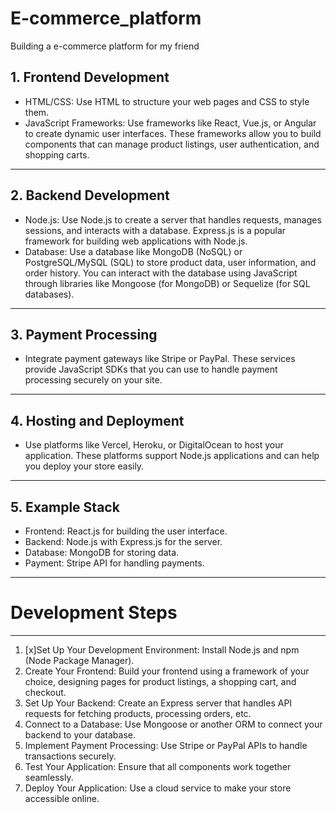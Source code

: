 # E-commerce_platform
Building a e-commerce platform for my friend

## 1. Frontend Development
* HTML/CSS: Use HTML to structure your web pages and CSS to style them.
* JavaScript Frameworks: Use frameworks like React, Vue.js, or Angular to create dynamic user interfaces. These frameworks allow you to build components that can manage product listings, user authentication, and shopping carts.
---
## 2. Backend Development
* Node.js: Use Node.js to create a server that handles requests, manages sessions, and interacts with a database. Express.js is a popular framework for building web applications with Node.js.
* Database: Use a database like MongoDB (NoSQL) or PostgreSQL/MySQL (SQL) to store product data, user information, and order history. You can interact with the database using JavaScript through libraries like Mongoose (for MongoDB) or Sequelize (for SQL databases).
---
## 3. Payment Processing
* Integrate payment gateways like Stripe or PayPal. These services provide JavaScript SDKs that you can use to handle payment processing securely on your site.
---
## 4. Hosting and Deployment
* Use platforms like Vercel, Heroku, or DigitalOcean to host your application. These platforms support Node.js applications and can help you deploy your store easily.
---
## 5. Example Stack
* Frontend: React.js for building the user interface.
* Backend: Node.js with Express.js for the server.
* Database: MongoDB for storing data.
* Payment: Stripe API for handling payments.
---
# Development Steps
---
1. [x]Set Up Your Development Environment: Install Node.js and npm (Node Package Manager).
2. Create Your Frontend: Build your frontend using a framework of your choice, designing pages for product listings, a shopping cart, and checkout.
3. Set Up Your Backend: Create an Express server that handles API requests for fetching products, processing orders, etc.
4. Connect to a Database: Use Mongoose or another ORM to connect your backend to your database.
5. Implement Payment Processing: Use Stripe or PayPal APIs to handle transactions securely.
6. Test Your Application: Ensure that all components work together seamlessly.
7. Deploy Your Application: Use a cloud service to make your store accessible online.
